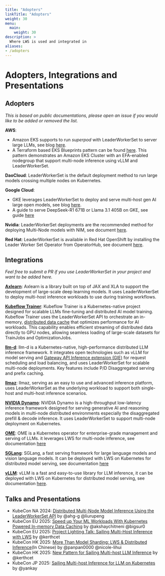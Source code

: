 ```yaml
---
title: "Adopters"
linkTitle: "Adopters"
weight: 30
menu:
  main:
    weight: 30
description: >
  Where LWS is used and integrated in
aliases:
- /adopters
---
```


# Adopters, Integrations and Presentations

## Adopters

*This is based on public documentations, please open an issue if you would like to be added or removed the list.*

**AWS**:
   * Amazon EKS supports to run *superpod* with LeaderWorkerSet to server large LLMs, see blog [here](https://aws.amazon.com/blogs/hpc/scaling-your-llm-inference-workloads-multi-node-deployment-with-tensorrt-llm-and-triton-on-amazon-eks/).
   * A Terraform based EKS Blueprints pattern can be found [here](https://aws-ia.github.io/terraform-aws-eks-blueprints/patterns/machine-learning/multi-node-vllm/). This pattern demonstrates an Amazon EKS Cluster with an EFA-enabled nodegroup that support multi-node inference using vLLM and LeaderWorkerSet.

**DaoCloud**: LeaderWorkerSet is the default deployment method to run large models crossing multiple nodes on Kubernetes.

**Google Cloud**:
   * GKE leverages LeaderWorkerSet to deploy and serve multi-host gen AI large open models, see blog [here](https://cloud.google.com/blog/products/ai-machine-learning/deploy-and-serve-open-models-over-google-kubernetes-engine?e=48754805).
   * A guide to serve DeepSeek-R1 671B or Llama 3.1 405B on GKE, see guide [here](https://cloud.google.com/kubernetes-engine/docs/tutorials/serve-multihost-gpu)

**Nvidia**: LeaderWorkerSet deployments are the recommended method for deploying Multi-Node models with NIM, see document [here](https://docs.nvidia.com/nim/large-language-models/1.5.0/deploy-helm.html#multi-node-models).

**Red Hat**: LeaderWorkerSet is available in Red Hat OpenShift by installing the Leader Worker Set Operator from OperatorHub, see document [here](https://docs.redhat.com/en/documentation/openshift_container_platform/latest/html-single/ai_workloads/index#leader-worker-set-operator).

## Integrations

*Feel free to submit a PR if you use LeaderWorkerSet in your project and want to be added here.*

[**Axlearn**](https://github.com/apple/axlearn): Axlearn is a library built on top of JAX and XLA to support the development of large-scale deep learning models. It uses LeaderWorkerSet to deploy multi-host
inference workloads to use during training workflows.

[**Kubeflow Trainer**](https://github.com/kubeflow/trainer): Kubeflow Trainer is a Kubernetes-native
project designed for scalable LLMs fine-tuning and distributed AI model training. Kubeflow Trainer
uses the LeaderWorkerSet API to orchestrate an in-memory,
[distributed data cache](https://github.com/kubeflow/trainer/tree/master/pkg/data_cache) that
optimizes performance for AI workloads. This capability enables efficient streaming of distributed
data directly to GPU nodes, allowing seamless loading of large-scale datasets for TrainJobs and
OptimizationJobs.

[**llm-d**](https://github.com/llm-d/llm-d): llm-d is a Kubernetes-native, high-performance distributed LLM inference framework. It integrates open technologies such as vLLM for model serving and [Gateway API Inference extension (GIE)](https://github.com/kubernetes-sigs/gateway-api-inference-extension) for request scheduling and load balancing, and uses LeaderWorkerSet for scalable multi-node deployments. Key features include P/D Disaggregated serving and prefix caching.

[**llmaz**](https://github.com/InftyAI/llmaz): llmaz, serving as an easy to use and advanced inference platform, uses LeaderWorkerSet as the underlying workload to support both single-host and multi-host inference scenarios.

[**NVIDIA Dynamo**](https://github.com/ai-dynamo/dynamo): NVIDIA Dynamo is a high-throughput low-latency inference framework designed for serving generative AI and reasoning models in multi-node distributed environments especially the disaggregated prefill & decode inference. It uses LeaderWorkerSet to support multi-node deployment on Kubernetes.

[**OME**](https://github.com/sgl-project/ome): OME is a Kubernetes operator for enterprise-grade management and serving of LLMs.
it leverages LWS for multi-node inference, see documentation [here](https://docs.sglang.ai/ome/docs/concepts/inference_service/#multi-node-mode)

[**SGLang**](https://github.com/sgl-project/sglang): SGLang, a fast serving framework for large language models and vision language models. It can be deployed with LWS on Kubernetes for
distributed model serving, see documentation [here](https://docs.sglang.ai/references/deploy_on_k8s.html#deploy-on-kubernetes)

[**vLLM**](https://github.com/vllm-project/vllm): vLLM is a fast and easy-to-use library for LLM inference, it can be deployed with LWS on Kubernetes for distributed model serving, see documentation [here](https://docs.vllm.ai/en/stable/deployment/frameworks/lws.html).


## Talks and Presentations

- KubeCon NA 2024: [Distributed Multi-Node Model Inference Using the LeaderWorkerSet API](https://www.youtube.com/watch?v=Al51wafTrRE) by @ahg-g @liurupeng
- KubeCon EU 2025: [Speed up Your ML Workloads With Kubernetes Powered In-memory Data Caching](https://youtu.be/s4KAe7AtN7s) by @akshaychitneni @bigsur0
- KubeCon EU 2025: [Project Lighting Talk: Sailing Multi-Host Inference with LWS](https://www.youtube.com/watch?v=PJ8qgKEwDyM) by @kerthcet
- KubeCon HK 2025: [More Than Model Sharding: LWS & Distributed Inference](https://www.youtube.com/watch?v=Yzk30z_exIs)(In Chinese) by @panpan0000 @nicole-lihui
- KubeCon HK 2025: [New Pattern for Sailing Multi-host LLM Inference](https://youtu.be/Jou7j-X_VJA) by @kerthcet
- KubeCon JP 2025: [Sailing Multi-host Inference for LLM on Kubernetes](https://youtu.be/PBJk2UqF_-k) by @yankay
